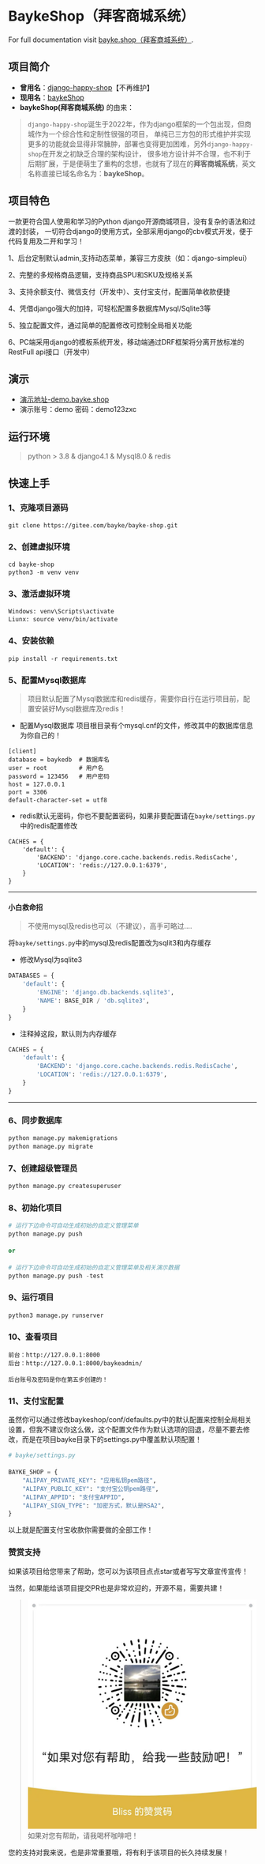 # BaykeShop（拜客商城系统）

For full documentation visit [bayke.shop（拜客商城系统）](http://www.bayke.shop).

## 项目简介

- **曾用名**：[django-happy-shop](https://gitee.com/xingfugz/happy-shop)【不再维护】
- **现用名**：[baykeShop](https://gitee.com/bayke/bayke-shop/)
- **baykeShop(拜客商城系统)** 的由来：
> `django-happy-shop`诞生于2022年，作为django框架的一个包出现，但商城作为一个综合性和定制性很强的项目，
单纯已三方包的形式维护并实现更多的功能就会显得非常臃肿，部署也变得更加困难，另外`django-happy-shop`在开发之初缺乏合理的架构设计，
很多地方设计并不合理，也不利于后期扩展，于是便萌生了重构的念想，也就有了现在的**拜客商城系统**，英文名称直接已域名命名为：**baykeShop**。

## 项目特色
一款更符合国人使用和学习的Python django开源商城项目，没有复杂的语法和过渡的封装，
一切符合django的使用方式，全部采用django的cbv模式开发，便于代码复用及二开和学习！

1、后台定制默认admin,支持动态菜单，兼容三方皮肤（如：django-simpleui）

2、完整的多规格商品逻辑，支持商品SPU和SKU及规格关系

3、支持余额支付、微信支付（开发中）、支付宝支付，配置简单收款便捷

4、凭借django强大的加持，可轻松配置多数据库Mysql/Sqlite3等

5、独立配置文件，通过简单的配置修改可控制全局相关功能

6、PC端采用django的模板系统开发，移动端通过DRF框架将分离开放标准的RestFull api接口（开发中）

## 演示
- [演示地址-demo.bayke.shop](http://demo.bayke.shop)
- 演示账号：demo  密码：demo123zxc

## 运行环境

> python > 3.8 & django4.1 & Mysql8.0 & redis

## 快速上手

### 1、克隆项目源码
```
git clone https://gitee.com/bayke/bayke-shop.git
```
### 2、创建虚拟环境
```
cd bayke-shop
python3 -m venv venv
```
### 3、激活虚拟环境
```
Windows: venv\Scripts\activate
Liunx: source venv/bin/activate
```
### 4、安装依赖
```
pip install -r requirements.txt
```
### 5、配置Mysql数据库

> 项目默认配置了Mysql数据库和redis缓存，需要你自行在运行项目前，配置安装好Mysql数据库及redis！

- 配置Mysql数据库
项目根目录有个mysql.cnf的文件，修改其中的数据库信息为你自己的！
```
[client]
database = baykedb  # 数据库名
user = root         # 用户名
password = 123456   # 用户密码
host = 127.0.0.1
port = 3306
default-character-set = utf8
```
- redis默认无密码，你也不要配置密码，如果非要配置请在`bayke/settings.py`中的redis配置修改
```
CACHES = {
    'default': {
        'BACKEND': 'django.core.cache.backends.redis.RedisCache',
        'LOCATION': 'redis://127.0.0.1:6379',
    }
}
```
------------------------------------------------------------------
#### 小白救命招
>不使用mysql及redis也可以（不建议），高手可略过....

将`bayke/settings.py`中的mysql及redis配置改为sqlit3和内存缓存

- 修改Mysql为sqlite3
```python
DATABASES = {
    'default': {
        'ENGINE': 'django.db.backends.sqlite3',
        'NAME': BASE_DIR / 'db.sqlite3',
    }
}
```
- 注释掉这段，默认则为内存缓存
```python
CACHES = {
    'default': {
        'BACKEND': 'django.core.cache.backends.redis.RedisCache',
        'LOCATION': 'redis://127.0.0.1:6379',
    }
}
```
------------------------------------------------------------------

### 6、同步数据库
```bash
python manage.py makemigrations
python manage.py migrate
```
### 7、创建超级管理员
```python
python manage.py createsuperuser
```
### 8、初始化项目
```python
# 运行下边命令可自动生成初始的自定义管理菜单
python manage.py push

or

# 运行下边命令可自动生成初始的自定义管理菜单及相关演示数据
python manage.py push -test
```

### 9、运行项目
```
python3 manage.py runserver
```
### 10、查看项目
```
前台：http://127.0.0.1:8000
后台：http://127.0.0.1:8000/baykeadmin/

后台账号及密码是你在第五步创建的！
```

### 11、支付宝配置

虽然你可以通过修改baykeshop/conf/defaults.py中的默认配置来控制全局相关设置，但我不建议你这么做，这个配置文件作为默认选项的回退，尽量不要去修改，而是在项目bayke目录下的settings.py中覆盖默认项配置！
```python
# bayke/settings.py

BAYKE_SHOP = {
    "ALIPAY_PRIVATE_KEY": "应用私钥pem路径",
    "ALIPAY_PUBLIC_KEY": "支付宝公钥pem路径",
    "ALIPAY_APPID": "支付宝APPID",
    "ALIPAY_SIGN_TYPE": "加密方式，默认是RSA2",
}
```
以上就是配置支付宝收款你需要做的全部工作！

### 赞赏支持

如果该项目给您带来了帮助，您可以为该项目点点star或者写写文章宣传宣传！

当然，如果能给该项目提交PR也是非常欢迎的，开源不易，需要共建！
>![如果对您有帮助，请我喝杯咖啡吧！](baykeshop/static/baykeshop/img/wx.jpg)
如果对您有帮助，请我喝杯咖啡吧！

您的支持对我来说，也是非常重要哦，将有利于该项目的长久持续发展！

